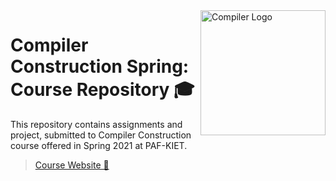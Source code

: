<img src="https://images.assetsdelivery.com/compings_v2/bsd555/bsd5551910/bsd555191000535.jpg" width="200" height="200" alt="Compiler Logo" align="right">

# Compiler Construction Spring: Course Repository 🎓

This repository contains assignments and project, submitted to Compiler Construction course offered in Spring 2021 at PAF-KIET.

> [Course Website 🔗](http://compilersatkiet.22web.org/)
